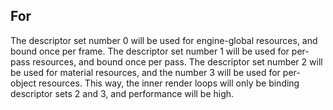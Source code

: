 
## For
The descriptor set number 0 will be used for engine-global resources, and bound once per frame. The descriptor set number 1 will be used for per-pass resources, and bound once per pass. The descriptor set number 2 will be used for material resources, and the number 3 will be used for per-object resources. This way, the inner render loops will only be binding descriptor sets 2 and 3, and performance will be high.